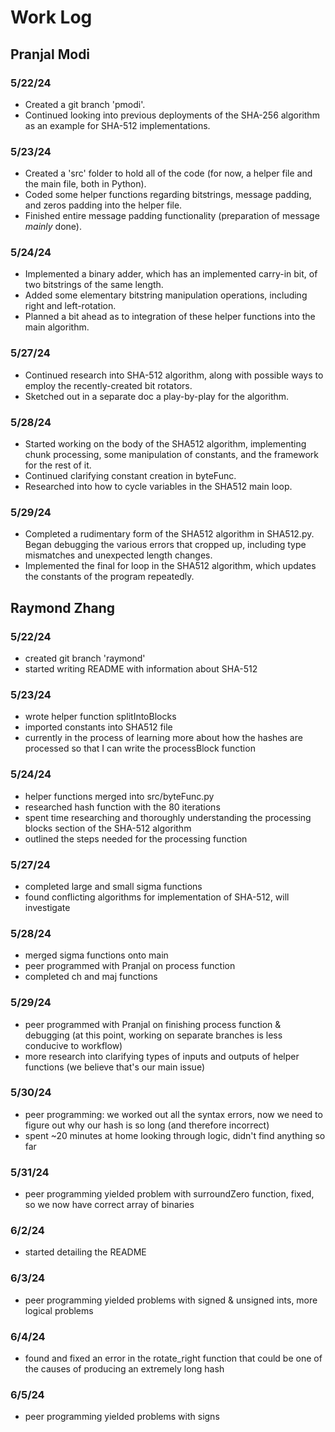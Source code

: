 # Work Log

## Pranjal Modi

### 5/22/24

- Created a git branch 'pmodi'.
- Continued looking into previous deployments of the SHA-256 algorithm as an example for SHA-512 implementations.

### 5/23/24

- Created a 'src' folder to hold all of the code (for now, a helper file and the main file, both in Python).
- Coded some helper functions regarding bitstrings, message padding, and zeros padding into the helper file.
- Finished entire message padding functionality (preparation of message *mainly* done).

### 5/24/24

- Implemented a binary adder, which has an implemented carry-in bit, of two bitstrings of the same length.
- Added some elementary bitstring manipulation operations, including right and left-rotation.
- Planned a bit ahead as to integration of these helper functions into the main algorithm.

### 5/27/24

- Continued research into SHA-512 algorithm, along with possible ways to employ the recently-created bit rotators.
- Sketched out in a separate doc a play-by-play for the algorithm.

### 5/28/24

- Started working on the body of the SHA512 algorithm, implementing chunk processing, some manipulation of constants, and the framework for the rest of it.
- Continued clarifying constant creation in byteFunc.
- Researched into how to cycle variables in the SHA512 main loop.

### 5/29/24

- Completed a rudimentary form of the SHA512 algorithm in SHA512.py. Began debugging the various errors that cropped up, including type mismatches and unexpected length changes.
- Implemented the final for loop in the SHA512 algorithm, which updates the constants of the program repeatedly.

## Raymond Zhang

### 5/22/24

- created git branch 'raymond'
- started writing README with information about SHA-512

### 5/23/24

- wrote helper function splitIntoBlocks
- imported constants into SHA512 file
- currently in the process of learning more about how the hashes are processed so that I can write the processBlock function

### 5/24/24

- helper functions merged into src/byteFunc.py
- researched hash function with the 80 iterations
- spent time researching and thoroughly understanding the processing blocks section of the SHA-512 algorithm
- outlined the steps needed for the processing function

### 5/27/24

- completed large and small sigma functions
- found conflicting algorithms for implementation of SHA-512, will investigate

### 5/28/24

- merged sigma functions onto main
- peer programmed with Pranjal on process function
- completed ch and maj functions

### 5/29/24

- peer programmed with Pranjal on finishing process function & debugging (at this point, working on separate branches is less conducive to workflow)
- more research into clarifying types of inputs and outputs of helper functions (we believe that's our main issue)

### 5/30/24 

- peer programming: we worked out all the syntax errors, now we need to figure out why our hash is so long (and therefore incorrect)
- spent ~20 minutes at home looking through logic, didn't find anything so far

### 5/31/24 

- peer programming yielded problem with surroundZero function, fixed, so we now have correct array of binaries

### 6/2/24

- started detailing the README

### 6/3/24

- peer programming yielded problems with signed & unsigned ints, more logical problems

### 6/4/24

- found and fixed an error in the rotate_right function that could be one of the causes of producing an extremely long hash

### 6/5/24

- peer programming yielded problems with signs